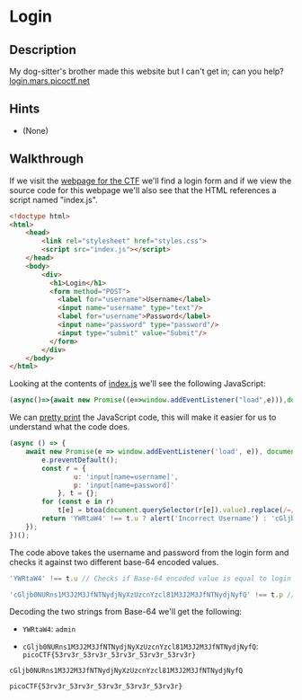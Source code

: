 # Login

## Description

My dog-sitter's brother made this website but I can't get in; can you help? [login.mars.picoctf.net](https://login.mars.picoctf.net/ "Pico CTF challenge webpage")

## Hints

* (None)

## Walkthrough

If we visit the [webpage for the CTF](https://login.mars.picoctf.net/ "CTF Challenge Website") we'll find a login form and if we view the source code for this webpage we'll also see that the HTML references a script named "index.js". 

```html
<!doctype html>
<html>
    <head>
        <link rel="stylesheet" href="styles.css">
        <script src="index.js"></script>
    </head>
    <body>
        <div>
          <h1>Login</h1>
          <form method="POST">
            <label for="username">Username</label>
            <input name="username" type="text"/>
            <label for="username">Password</label>
            <input name="password" type="password"/>
            <input type="submit" value="Submit"/>
          </form>
        </div>
    </body>
</html>
```

Looking at the contents of [index.js](https://login.mars.picoctf.net/index.js "JavaScript file for CTF challenge") we'll see the following JavaScript:

```javascript
(async()=>{await new Promise((e=>window.addEventListener("load",e))),document.querySelector("form").addEventListener("submit",(e=>{e.preventDefault();const r={u:"input[name=username]",p:"input[name=password]"},t={};for(const e in r)t[e]=btoa(document.querySelector(r[e]).value).replace(/=/g,"");return"YWRtaW4"!==t.u?alert("Incorrect Username"):"cGljb0NURns1M3J2M3JfNTNydjNyXzUzcnYzcl81M3J2M3JfNTNydjNyfQ"!==t.p?alert("Incorrect Password"):void alert(`Correct Password! Your flag is ${atob(t.p)}.`)}))})();
```

We can [pretty print](https://en.wikipedia.org/wiki/Prettyprint "Wikipedia page for pretty printing") the JavaScript code, this will make it easier for us to understand what the code does. 

```javascript
(async () => {
	await new Promise(e => window.addEventListener('load', e)), document.querySelector('form').addEventListener('submit', e => {
		e.preventDefault();
		const r = {
				u: 'input[name=username]',
				p: 'input[name=password]'
			}, t = {};
		for (const e in r)
			t[e] = btoa(document.querySelector(r[e]).value).replace(/=/g, '');
		return 'YWRtaW4' !== t.u ? alert('Incorrect Username') : 'cGljb0NURns1M3J2M3JfNTNydjNyXzUzcnYzcl81M3J2M3JfNTNydjNyfQ' !== t.p ? alert('Incorrect Password') : void alert(`Correct Password! Your flag is ${ atob(t.p) }.`);
	});
})();
```

The code above takes the username and password from the login form and checks it against two different base-64 encoded values.

```javascript
'YWRtaW4' !== t.u // Checks if Base-64 encoded value is equal to login form username

'cGljb0NURns1M3J2M3JfNTNydjNyXzUzcnYzcl81M3J2M3JfNTNydjNyfQ' !== t.p // Checks if Base-64 encoded value is equal to login form password
```

Decoding the two strings from Base-64 we'll get the following:

* ```YWRtaW4```: ```admin```

* ```cGljb0NURns1M3J2M3JfNTNydjNyXzUzcnYzcl81M3J2M3JfNTNydjNyfQ```: ```picoCTF{53rv3r_53rv3r_53rv3r_53rv3r_53rv3r}```

```
cGljb0NURns1M3J2M3JfNTNydjNyXzUzcnYzcl81M3J2M3JfNTNydjNyfQ
```

```
picoCTF{53rv3r_53rv3r_53rv3r_53rv3r_53rv3r}
```
